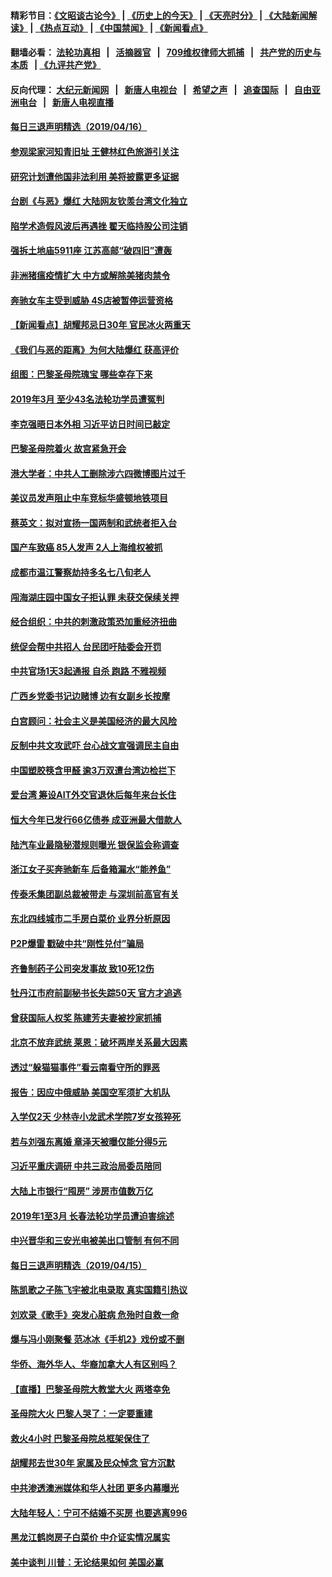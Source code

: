 #### 精彩节目：[《文昭谈古论今》](http://134.209.198.168/wenzhao) | [《历史上的今天》](http://134.209.198.168/today-in-history) | [《天亮时分》](http://134.209.198.168/tianliang) | [《大陆新闻解读》](http://134.209.198.168/ntdtv-comedy) | [《热点互动》](http://134.209.198.168/ntdtv-rdhd)  | [《中国禁闻》](http://134.209.198.168/ntdtv-news) | [《新闻看点》](http://134.209.198.168/news-insight) 

  #### 翻墙必看： [法轮功真相](http://134.209.198.168:10000/videos/truth.html) &nbsp;&nbsp;|&nbsp;&nbsp; [活摘器官](http://134.209.198.168:10000/videos/res/Organs/) &nbsp;&nbsp;|&nbsp;&nbsp; [709维权律师大抓捕](http://134.209.198.168:10000/videos/709/) &nbsp;&nbsp;|&nbsp;&nbsp; [共产党的历史与本质](http://134.209.198.168:10000/videos/ccp.html) &nbsp;&nbsp;| [《九评共产党》](http://134.209.198.168:10000/videos/jiuping/) 

#### 反向代理： [大纪元新闻网](http://134.209.198.168:10080/) &nbsp;&nbsp;|&nbsp;&nbsp; [新唐人电视台](http://134.209.198.168:8000/) &nbsp;&nbsp;|&nbsp;&nbsp; [希望之声](http://134.209.198.168:8200/) &nbsp;&nbsp;|&nbsp;&nbsp; [追查国际](http://134.209.198.168:10010/) &nbsp;&nbsp;|&nbsp;&nbsp; [自由亚洲电台](http://134.209.198.168:9800/) &nbsp;&nbsp;|&nbsp;&nbsp; [新唐人电视直播](http://134.209.198.168/) 

#### [每日三退声明精选（2019/04/16）](../pages/nsc413/n11191865.md?t=04170338) 

#### [参观梁家河知青旧址 王健林红色旅游引关注](../pages/nsc413/n11191491.md?t=04170338) 

#### [研究计划遭他国非法利用 美将披露更多证据](../pages/nsc413/n11191649.md?t=04170338) 

#### [台剧《与恶》爆红 大陆网友钦羡台湾文化独立](../pages/nsc413/n11191416.md?t=04170338) 

#### [陷学术造假风波后再遇挫 翟天临持股公司注销](../pages/nsc413/n11191288.md?t=04170338) 

#### [强拆土地庙5911座 江苏高邮“破四旧”遭轰](../pages/nsc413/n11191454.md?t=04170338) 

#### [非洲猪瘟疫情扩大 中方或解除美猪肉禁令](../pages/nsc413/n11191509.md?t=04170338) 

#### [奔驰女车主受到威胁 4S店被暂停运营资格](../pages/nsc413/n11191439.md?t=04170338) 

#### [【新闻看点】胡耀邦忌日30年 官民冰火两重天](../pages/nsc413/n11190908.md?t=04170338) 

#### [《我们与恶的距离》为何大陆爆红 获高评价](../pages/nsc413/n11191169.md?t=04170338) 

#### [组图：巴黎圣母院瑰宝 哪些幸存下来](../pages/nsc413/n11191229.md?t=04170338) 

#### [2019年3月 至少43名法轮功学员遭冤判](../pages/nsc413/n11190477.md?t=04170338) 

#### [李克强晤日本外相 习近平访日时间已敲定](../pages/nsc413/n11190977.md?t=04170338) 

#### [巴黎圣母院着火 故宫紧急开会](../pages/nsc413/n11191374.md?t=04170338) 

#### [港大学者：中共人工删除涉六四微博图片过千](../pages/nsc413/n11191352.md?t=04170338) 

#### [美议员发声阻止中车竞标华盛顿地铁项目](../pages/nsc413/n11191343.md?t=04170338) 

#### [蔡英文：拟对宣扬一国两制和武统者拒入台](../pages/nsc413/n11191248.md?t=04170338) 

#### [国产车致癌 85人发声 2人上海维权被抓](../pages/nsc413/n11190850.md?t=04170338) 

#### [成都市温江警察劫持多名七八旬老人](../pages/nsc413/n11190900.md?t=04170338) 

#### [闯海湖庄园中国女子拒认罪 未获交保续关押](../pages/nsc413/n11191047.md?t=04170338) 

#### [经合组织：中共的刺激政策恐加重经济扭曲](../pages/nsc413/n11190969.md?t=04170338) 

#### [统促会帮中共招人 台民团吁陆委会开罚](../pages/nsc413/n11190756.md?t=04170338) 

#### [中共官场1天3起通报 自杀 跑路 不雅视频](../pages/nsc413/n11190961.md?t=04170338) 

#### [广西乡党委书记边赌博 边有女副乡长按摩](../pages/nsc413/n11190919.md?t=04170338) 

#### [白宫顾问：社会主义是美国经济的最大风险](../pages/nsc413/n11190945.md?t=04170338) 

#### [反制中共文攻武吓 台心战文宣强调民主自由](../pages/nsc413/n11190715.md?t=04170338) 


#### [中国塑胶筷含甲醛 逾3万双遭台湾边检拦下](../pages/nsc413/n11190581.md?t=04170338) 

#### [爱台湾 筹设AIT外交官退休后每年来台长住](../pages/nsc413/n11190575.md?t=04170338) 

#### [恒大今年已发行66亿债券 成亚洲最大借款人](../pages/nsc413/n11190403.md?t=04170338) 

#### [陆汽车业最隐秘潜规则曝光 银保监会称调查](../pages/nsc413/n11190567.md?t=04170338) 

#### [浙江女子买奔驰新车 后备箱漏水“能养鱼”](../pages/nsc413/n11190473.md?t=04170338) 

#### [传泰禾集团副总裁被带走 与深圳前高官有关](../pages/nsc413/n11190247.md?t=04170338) 

#### [东北四线城市二手房白菜价 业界分析原因](../pages/nsc413/n11190269.md?t=04170338) 

#### [P2P爆雷 戳破中共“刚性兑付”骗局](../pages/nsc413/n11188254.md?t=04170338) 

#### [齐鲁制药子公司突发事故 致10死12伤](../pages/nsc413/n11190121.md?t=04170338) 

#### [牡丹江市府前副秘书长失踪50天 官方才追逃](../pages/nsc413/n11190109.md?t=04170338) 

#### [曾获国际人权奖 陈建芳夫妻被抄家抓捕](../pages/nsc413/n11189991.md?t=04170338) 

#### [北京不放弃武统 莱恩：破坏两岸关系最大因素](../pages/nsc413/n11190102.md?t=04170338) 

#### [透过“躲猫猫事件”看云南看守所的罪恶](../pages/nsc413/n11186297.md?t=04170338) 

#### [报告：因应中俄威胁 美国空军须扩大机队](../pages/nsc413/n11190051.md?t=04170338) 

#### [入学仅2天 少林寺小龙武术学院7岁女孩猝死](../pages/nsc413/n11189746.md?t=04170338) 

#### [若与刘强东离婚 章泽天被曝仅能分得5元](../pages/nsc413/n11189938.md?t=04170338) 

#### [习近平重庆调研 中共三政治局委员陪同](../pages/nsc413/n11189890.md?t=04170338) 

#### [大陆上市银行“囤房” 涉房市值数万亿](../pages/nsc413/n11189810.md?t=04170338) 

#### [2019年1至3月 长春法轮功学员遭迫害综述](../pages/nsc413/n11188448.md?t=04170338) 

#### [中兴晋华和三安光电被美出口管制 有何不同](../pages/nsc413/n11188924.md?t=04170338) 

#### [每日三退声明精选（2019/04/15）](../pages/nsc413/n11189728.md?t=04170338) 

#### [陈凯歌之子陈飞宇被北电录取 真实国籍引热议](../pages/nsc413/n11188518.md?t=04170338) 

#### [刘欢录《歌手》突发心脏病 危殆时自救一命](../pages/nsc413/n11189083.md?t=04170338) 

#### [爆与冯小刚聚餐 范冰冰《手机2》戏份或不删](../pages/nsc413/n11188834.md?t=04170338) 

#### [华侨、海外华人、华裔加拿大人有区别吗？](../pages/nsc413/n11188875.md?t=04170338) 

#### [【直播】巴黎圣母院大教堂大火 两塔幸免](../pages/nsc413/n11188682.md?t=04170338) 

#### [圣母院大火 巴黎人哭了：一定要重建](../pages/nsc413/n11189179.md?t=04170338) 

#### [救火4小时 巴黎圣母院总框架保住了](../pages/nsc413/n11189138.md?t=04170338) 

#### [胡耀邦去世30年 家属及民众悼念 官方沉默](../pages/nsc413/n11189041.md?t=04170338) 

#### [中共渗透澳洲媒体和华人社团 更多内幕曝光](../pages/nsc413/n11188536.md?t=04170338) 

#### [大陆年轻人：宁可不结婚不买房 也要逃离996](../pages/nsc413/n11188763.md?t=04170338) 

#### [黑龙江鹤岗房子白菜价 中介证实情况属实](../pages/nsc413/n11188901.md?t=04170338) 

#### [美中谈判 川普：无论结果如何 美国必赢](../pages/nsc413/n11189049.md?t=04170338) 


